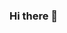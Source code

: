 ### Hi there 👋

<!--
**userRoshan/userRoshan** is a ✨ _special_ ✨ repository because its `README.md` (this file) appears on your GitHub profile.

Here are some ideas to get you started:

- 👋 I’m Roshan Kamble 
- 👀 I'm intrested in learning data analysis and solving business problems.
- 🌱 I’m currently learning python and its libraries and complex sql queries.
- 📫 How to reach me: Likedin - roshan-kamble-Ikdn
